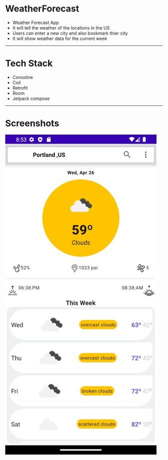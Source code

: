 # WeatherForecast
- Weather Forecast App
- It will tell the weather of the locations in the US
- Users can enter a new city and also bookmark thier city
- It will show weather data for the current week

---

# Tech Stack
- Coroutine
- Coil
- Retrofit
- Room
- Jetpack compose

---

# Screenshots
![App Screenshot](https://github.com/abhineshchandra1234/WeatherForecast/blob/master/images/Portland%20weather.png)
